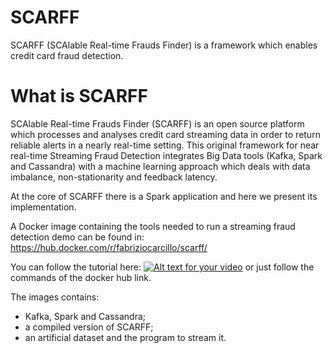 # SCARFF
SCARFF (SCAlable Real-time Frauds Finder) is a framework which enables credit card fraud detection.

# What is SCARFF
SCAlable Real-time Frauds Finder (SCARFF) is an open source platform which processes and analyses credit card streaming data in order to return reliable alerts in a nearly real-time setting. This original framework for near real-time Streaming Fraud Detection integrates Big Data tools (Kafka, Spark and Cassandra) with a machine learning approach which deals with data imbalance, non-stationarity and feedback latency.

At the core of SCARFF there is a Spark application and here we present its implementation.

A Docker image containing the tools needed to run a streaming fraud detection demo can be found in:
https://hub.docker.com/r/fabriziocarcillo/scarff/

You can follow the tutorial here:
[![Alt text for your video](https://i.ytimg.com/vi/GaG9J5MvfD0/1.jpg?time=1485954219636)](https://www.youtube.com/watch?v=GaG9J5MvfD0) or just follow the commands of the docker hub link.

The images contains:
  * Kafka, Spark and Cassandra;
  * a compiled version of SCARFF;
  * an artificial dataset and the program to stream it.
